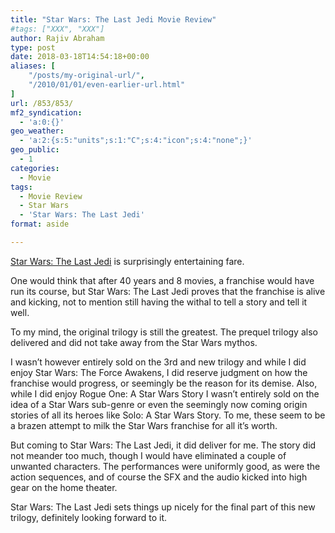 ```yaml
---
title: "Star Wars: The Last Jedi Movie Review"
#tags: ["XXX", "XXX"]
author: Rajiv Abraham
type: post
date: 2018-03-18T14:54:18+00:00
aliases: [
    "/posts/my-original-url/",
    "/2010/01/01/even-earlier-url.html"
]
url: /853/853/
mf2_syndication:
  - 'a:0:{}'
geo_weather:
  - 'a:2:{s:5:"units";s:1:"C";s:4:"icon";s:4:"none";}'
geo_public:
  - 1
categories:
  - Movie
tags:
  - Movie Review
  - Star Wars
  - 'Star Wars: The Last Jedi'
format: aside

---
```

<a href="https://www.imdb.com/title/tt2527336/" target="_blank" rel="noopener">Star Wars: The Last Jedi</a> is surprisingly entertaining fare.

<p style="text-align: left;">
  One would think that after 40 years and 8 movies, a franchise would have run its course, but Star Wars: The Last Jedi proves that the franchise is alive and kicking, not to mention still having the withal to tell a story and tell it well.
</p>

<p style="text-align: left;">
  To my mind, the original trilogy is still the greatest. The prequel trilogy also delivered and did not take away from the Star Wars mythos.
</p>

<p style="text-align: left;">
  I wasn&#8217;t however entirely sold on the 3rd and new trilogy and while I did enjoy Star Wars: The Force Awakens, I did reserve judgment on how the franchise would progress, or seemingly be the reason for its demise. Also, while I did enjoy Rogue One: A Star Wars Story I wasn&#8217;t entirely sold on the idea of a Star Wars sub-genre or even the seemingly now coming origin stories of all its heroes like Solo: A Star Wars Story. To me, these seem to be a brazen attempt to milk the Star Wars franchise for all it&#8217;s worth.
</p>

<p style="text-align: left;">
  But coming to Star Wars: The Last Jedi, it did deliver for me. The story did not meander too much, though I would have eliminated a couple of unwanted characters. The performances were uniformly good, as were the action sequences, and of course the SFX and the audio kicked into high gear on the home theater.
</p>

<p style="text-align: left;">
  Star Wars: The Last Jedi sets things up nicely for the final part of this new trilogy, definitely looking forward to it.
</p>